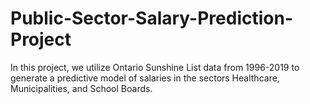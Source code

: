 # Public-Sector-Salary-Prediction-Project
In this project, we utilize Ontario Sunshine List data from 1996-2019 to generate a predictive model of salaries in the sectors Healthcare, Municipalities, and School Boards.

